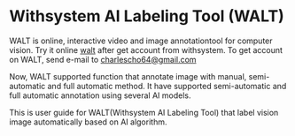 # Withsystem AI Labeling Tool (WALT)

WALT is online, interactive video and image annotationtool for computer vision. Try it online [walt](http://withsystem.iptime.org) after get account from withsystem. To get account on WALT, send e-mail to charlescho64@gmail.com

Now, WALT supported function that annotate image with manual, semi-automatic and full automatic method. It have supported  semi-automatic and full automatic annotation using several AI models.

This is user guide for WALT(Withsystem AI Labeling Tool) that label vision image automatically  based on AI algorithm.
